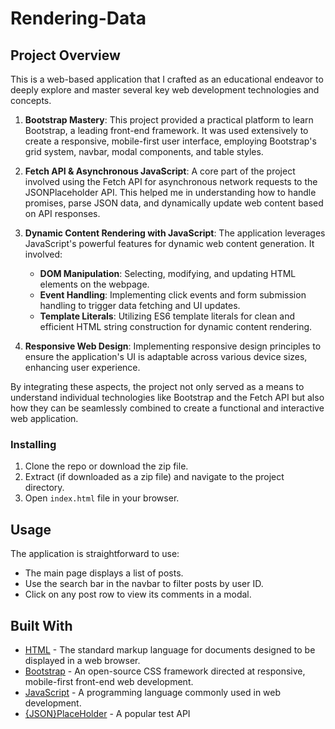 # Rendering-Data
## Project Overview

This is a web-based application that I crafted as an educational endeavor to deeply explore and master several key web development technologies and concepts. 

1. **Bootstrap Mastery**: This project provided a practical platform to learn Bootstrap, a leading front-end framework. It was used extensively to create a responsive, mobile-first user interface, employing Bootstrap's grid system, navbar, modal components, and table styles.

2. **Fetch API & Asynchronous JavaScript**: A core part of the project involved using the Fetch API for asynchronous network requests to the JSONPlaceholder API. This helped me in understanding how to handle promises, parse JSON data, and dynamically update web content based on API responses.

3. **Dynamic Content Rendering with JavaScript**: The application leverages JavaScript's powerful features for dynamic web content generation. It involved:
   - **DOM Manipulation**: Selecting, modifying, and updating HTML elements on the webpage.
   - **Event Handling**: Implementing click events and form submission handling to trigger data fetching and UI updates.
   - **Template Literals**: Utilizing ES6 template literals for clean and efficient HTML string construction for dynamic content rendering.

4. **Responsive Web Design**: Implementing responsive design principles to ensure the application's UI is adaptable across various device sizes, enhancing user experience.

By integrating these aspects, the project not only served as a means to understand individual technologies like Bootstrap and the Fetch API but also how they can be seamlessly combined to create a functional and interactive web application. 

### Installing

1. Clone the repo or download the zip file.
2. Extract (if downloaded as a zip file) and navigate to the project directory.
3. Open `index.html` file in your browser.

## Usage

The application is straightforward to use:

- The main page displays a list of posts.
- Use the search bar in the navbar to filter posts by user ID.
- Click on any post row to view its comments in a modal.

## Built With

- [HTML](https://www.w3.org/html/) - The standard markup language for documents designed to be displayed in a web browser.
- [Bootstrap](https://getbootstrap.com/) - An open-source CSS framework directed at responsive, mobile-first front-end web development.
- [JavaScript](https://www.javascript.com/) - A programming language commonly used in web development.
- [{JSON}PlaceHolder](https://jsonplaceholder.typicode.com/) - A popular test API





